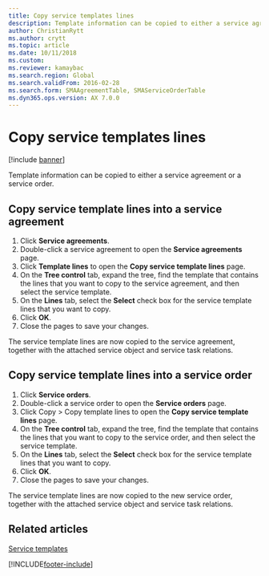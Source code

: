 ```yaml
---
title: Copy service templates lines 
description: Template information can be copied to either a service agreement or a service order. Learn about copy service template lines.
author: ChristianRytt
ms.author: crytt
ms.topic: article
ms.date: 10/11/2018
ms.custom:
ms.reviewer: kamaybac
ms.search.region: Global
ms.search.validFrom: 2016-02-28
ms.search.form: SMAAgreementTable, SMAServiceOrderTable
ms.dyn365.ops.version: AX 7.0.0
---
```


# Copy service templates lines 

[!include [banner](../includes/banner.md)]

Template information can be copied to either a service agreement or a service order.

## Copy service template lines into a service agreement

1. Click **Service agreements**.
2. Double-click a service agreement to open the **Service agreements** page.
3. Click **Template lines** to open the **Copy service template lines** page.
4. On the **Tree control** tab, expand the tree, find the template that contains the lines that you want to copy to the service agreement, and then select the service template.
5. On the **Lines** tab, select the **Select** check box for the service template lines that you want to copy.
6. Click **OK**.
7. Close the pages to save your changes.

The service template lines are now copied to the service agreement, together with the attached service object and service task relations.

## Copy service template lines into a service order

1. Click **Service orders**.
2. Double-click a service order to open the **Service orders** page.
3. Click Copy \> Copy template lines to open the **Copy service template lines** page.
4. On the **Tree control** tab, expand the tree, find the template that contains the lines that you want to copy to the service order, and then select the service template.
5. On the **Lines** tab, select the **Select** check box for the service template lines that you want to copy.
6. Click **OK**.
7. Close the pages to save your changes.

The service template lines are now copied to the new service order, together with the attached service object and service task relations. 

## Related articles

[Service templates](service-template.md)




[!INCLUDE[footer-include](../../includes/footer-banner.md)]